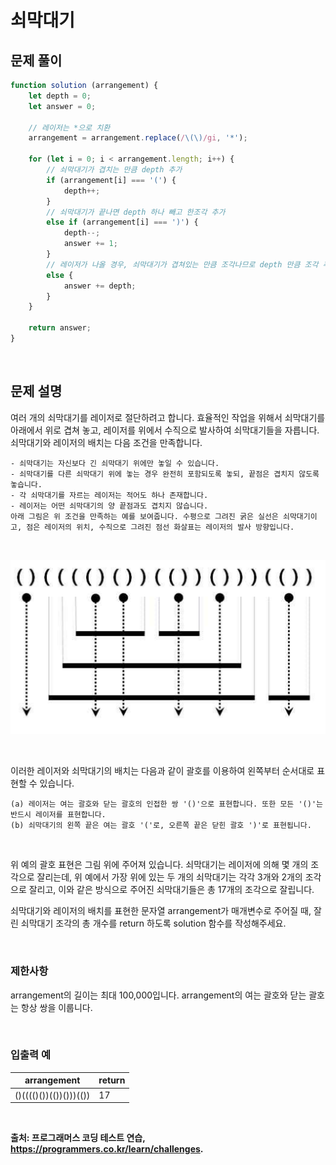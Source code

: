 # 쇠막대기

## 문제 풀이

~~~javascript
function solution (arrangement) {
    let depth = 0;
    let answer = 0;

    // 레이저는 *으로 치환
    arrangement = arrangement.replace(/\(\)/gi, '*');

    for (let i = 0; i < arrangement.length; i++) {
        // 쇠막대기가 겹치는 만큼 depth 추가
        if (arrangement[i] === '(') {
            depth++;
        }
        // 쇠막대기가 끝나면 depth 하나 빼고 한조각 추가
        else if (arrangement[i] === ')') {
            depth--;
            answer += 1;
        }
        // 레이저가 나올 경우, 쇠막대기가 겹쳐있는 만큼 조각나므로 depth 만큼 조각 추가
        else {
            answer += depth;
        }
    }

    return answer;
}
~~~

<br/>

## 문제 설명    

여러 개의 쇠막대기를 레이저로 절단하려고 합니다. 효율적인 작업을 위해서 쇠막대기를 아래에서 위로 겹쳐 놓고, 레이저를 위에서 수직으로 발사하여 쇠막대기들을 자릅니다. 쇠막대기와 레이저의 배치는 다음 조건을 만족합니다.

~~~
- 쇠막대기는 자신보다 긴 쇠막대기 위에만 놓일 수 있습니다.
- 쇠막대기를 다른 쇠막대기 위에 놓는 경우 완전히 포함되도록 놓되, 끝점은 겹치지 않도록 놓습니다.
- 각 쇠막대기를 자르는 레이저는 적어도 하나 존재합니다.
- 레이저는 어떤 쇠막대기의 양 끝점과도 겹치지 않습니다.
아래 그림은 위 조건을 만족하는 예를 보여줍니다. 수평으로 그려진 굵은 실선은 쇠막대기이고, 점은 레이저의 위치, 수직으로 그려진 점선 화살표는 레이저의 발사 방향입니다.
~~~

<br/>

![iron_bar](../resources/iron_bar.png)

<br/>

이러한 레이저와 쇠막대기의 배치는 다음과 같이 괄호를 이용하여 왼쪽부터 순서대로 표현할 수 있습니다.

~~~
(a) 레이저는 여는 괄호와 닫는 괄호의 인접한 쌍 '()'으로 표현합니다. 또한 모든 '()'는 반드시 레이저를 표현합니다.
(b) 쇠막대기의 왼쪽 끝은 여는 괄호 '('로, 오른쪽 끝은 닫힌 괄호 ')'로 표현됩니다.
~~~

<br/>

위 예의 괄호 표현은 그림 위에 주어져 있습니다.
쇠막대기는 레이저에 의해 몇 개의 조각으로 잘리는데, 위 예에서 가장 위에 있는 두 개의 쇠막대기는 각각 3개와 2개의 조각으로 잘리고, 이와 같은 방식으로 주어진 쇠막대기들은 총 17개의 조각으로 잘립니다.

쇠막대기와 레이저의 배치를 표현한 문자열 arrangement가 매개변수로 주어질 때, 잘린 쇠막대기 조각의 총 개수를 return 하도록 solution 함수를 작성해주세요.

<br/>

### 제한사항  

arrangement의 길이는 최대 100,000입니다.
arrangement의 여는 괄호와 닫는 괄호는 항상 쌍을 이룹니다.

<br/>

### 입출력 예

|**arrangement**|**return**|
|---|---|
|()(((()())(())()))(())|17|

<br/>

**출처: 프로그래머스 코딩 테스트 연습, https://programmers.co.kr/learn/challenges.**